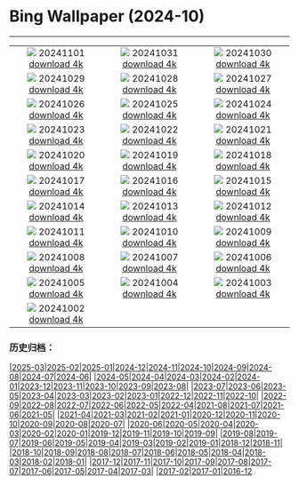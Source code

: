 # Bing Wallpaper (2024-10)
**************
| | | |
| :----: | :----: | :----: |
| ![](https://www.bing.com/th?id=OHR.VineyardsBlackForestFall_FR-FR4606412994_1920x1080.jpg) 20241101 [download 4k](https://www.bing.com/th?id=OHR.VineyardsBlackForestFall_FR-FR4606412994_UHD.jpg) | ![](https://www.bing.com/th?id=OHR.GargoyleParis_FR-FR6298643080_1920x1080.jpg) 20241031 [download 4k](https://www.bing.com/th?id=OHR.GargoyleParis_FR-FR6298643080_UHD.jpg) | ![](https://www.bing.com/th?id=OHR.HauntedEdinburgh_FR-FR5789637805_1920x1080.jpg) 20241030 [download 4k](https://www.bing.com/th?id=OHR.HauntedEdinburgh_FR-FR5789637805_UHD.jpg) |
| ![](https://www.bing.com/th?id=OHR.GreatOwl_FR-FR5138937408_1920x1080.jpg) 20241029 [download 4k](https://www.bing.com/th?id=OHR.GreatOwl_FR-FR5138937408_UHD.jpg) | ![](https://www.bing.com/th?id=OHR.PumpkinMist_FR-FR4008635206_1920x1080.jpg) 20241028 [download 4k](https://www.bing.com/th?id=OHR.PumpkinMist_FR-FR4008635206_UHD.jpg) | ![](https://www.bing.com/th?id=OHR.PolarBearHug_FR-FR4269390170_1920x1080.jpg) 20241027 [download 4k](https://www.bing.com/th?id=OHR.PolarBearHug_FR-FR4269390170_UHD.jpg) |
| ![](https://www.bing.com/th?id=OHR.DaylightOrsay_FR-FR6504936679_1920x1080.jpg) 20241026 [download 4k](https://www.bing.com/th?id=OHR.DaylightOrsay_FR-FR6504936679_UHD.jpg) | ![](https://www.bing.com/th?id=OHR.MontBlancMassif_FR-FR3086355782_1920x1080.jpg) 20241025 [download 4k](https://www.bing.com/th?id=OHR.MontBlancMassif_FR-FR3086355782_UHD.jpg) | ![](https://www.bing.com/th?id=OHR.BodieCalifornia_FR-FR2619483775_1920x1080.jpg) 20241024 [download 4k](https://www.bing.com/th?id=OHR.BodieCalifornia_FR-FR2619483775_UHD.jpg) |
| ![](https://www.bing.com/th?id=OHR.MadameSherriCastle_FR-FR1984816895_1920x1080.jpg) 20241023 [download 4k](https://www.bing.com/th?id=OHR.MadameSherriCastle_FR-FR1984816895_UHD.jpg) | ![](https://www.bing.com/th?id=OHR.MonsterDoor_FR-FR1619086814_1920x1080.jpg) 20241022 [download 4k](https://www.bing.com/th?id=OHR.MonsterDoor_FR-FR1619086814_UHD.jpg) | ![](https://www.bing.com/th?id=OHR.AutumnCypress_FR-FR1425004503_1920x1080.jpg) 20241021 [download 4k](https://www.bing.com/th?id=OHR.AutumnCypress_FR-FR1425004503_UHD.jpg) |
| ![](https://www.bing.com/th?id=OHR.NuitsChampagne_FR-FR1213854382_1920x1080.jpg) 20241020 [download 4k](https://www.bing.com/th?id=OHR.NuitsChampagne_FR-FR1213854382_UHD.jpg) | ![](https://www.bing.com/th?id=OHR.DenderaTemple_FR-FR5972566058_1920x1080.jpg) 20241019 [download 4k](https://www.bing.com/th?id=OHR.DenderaTemple_FR-FR5972566058_UHD.jpg) | ![](https://www.bing.com/th?id=OHR.CentralParkAutumn_FR-FR5749913554_1920x1080.jpg) 20241018 [download 4k](https://www.bing.com/th?id=OHR.CentralParkAutumn_FR-FR5749913554_UHD.jpg) |
| ![](https://www.bing.com/th?id=OHR.PitonFournaise_FR-FR7028055947_1920x1080.jpg) 20241017 [download 4k](https://www.bing.com/th?id=OHR.PitonFournaise_FR-FR7028055947_UHD.jpg) | ![](https://www.bing.com/th?id=OHR.FossilsDorset_FR-FR6425876617_1920x1080.jpg) 20241016 [download 4k](https://www.bing.com/th?id=OHR.FossilsDorset_FR-FR6425876617_UHD.jpg) | ![](https://www.bing.com/th?id=OHR.MaraMigration_FR-FR6009612679_1920x1080.jpg) 20241015 [download 4k](https://www.bing.com/th?id=OHR.MaraMigration_FR-FR6009612679_UHD.jpg) |
| ![](https://www.bing.com/th?id=OHR.MarigotBay_FR-FR5579307214_1920x1080.jpg) 20241014 [download 4k](https://www.bing.com/th?id=OHR.MarigotBay_FR-FR5579307214_UHD.jpg) | ![](https://www.bing.com/th?id=OHR.AlcazarSeville_FR-FR4993322229_1920x1080.jpg) 20241013 [download 4k](https://www.bing.com/th?id=OHR.AlcazarSeville_FR-FR4993322229_UHD.jpg) | ![](https://www.bing.com/th?id=OHR.QuebecDuck_FR-FR4323551846_1920x1080.jpg) 20241012 [download 4k](https://www.bing.com/th?id=OHR.QuebecDuck_FR-FR4323551846_UHD.jpg) |
| ![](https://www.bing.com/th?id=OHR.CelticColours_FR-FR3939645346_1920x1080.jpg) 20241011 [download 4k](https://www.bing.com/th?id=OHR.CelticColours_FR-FR3939645346_UHD.jpg) | ![](https://www.bing.com/th?id=OHR.SoranoItaly_FR-FR2493523171_1920x1080.jpg) 20241010 [download 4k](https://www.bing.com/th?id=OHR.SoranoItaly_FR-FR2493523171_UHD.jpg) | ![](https://www.bing.com/th?id=OHR.AspensColorado_FR-FR2017267378_1920x1080.jpg) 20241009 [download 4k](https://www.bing.com/th?id=OHR.AspensColorado_FR-FR2017267378_UHD.jpg) |
| ![](https://www.bing.com/th?id=OHR.MototiOctopus_FR-FR0598222042_1920x1080.jpg) 20241008 [download 4k](https://www.bing.com/th?id=OHR.MototiOctopus_FR-FR0598222042_UHD.jpg) | ![](https://www.bing.com/th?id=OHR.ElbePhilharmonic_FR-FR0231525332_1920x1080.jpg) 20241007 [download 4k](https://www.bing.com/th?id=OHR.ElbePhilharmonic_FR-FR0231525332_UHD.jpg) | ![](https://www.bing.com/th?id=OHR.CoyoteGulch_FR-FR9860829479_1920x1080.jpg) 20241006 [download 4k](https://www.bing.com/th?id=OHR.CoyoteGulch_FR-FR9860829479_UHD.jpg) |
| ![](https://www.bing.com/th?id=OHR.ElephantTeacher_FR-FR9412681522_1920x1080.jpg) 20241005 [download 4k](https://www.bing.com/th?id=OHR.ElephantTeacher_FR-FR9412681522_UHD.jpg) | ![](https://www.bing.com/th?id=OHR.EuropaMoon_FR-FR8860978550_1920x1080.jpg) 20241004 [download 4k](https://www.bing.com/th?id=OHR.EuropaMoon_FR-FR8860978550_UHD.jpg) | ![](https://www.bing.com/th?id=OHR.TajMahalReflection_FR-FR4211320657_1920x1080.jpg) 20241003 [download 4k](https://www.bing.com/th?id=OHR.TajMahalReflection_FR-FR4211320657_UHD.jpg) |
| ![](https://www.bing.com/th?id=OHR.WindRiverAlaska_FR-FR4031245371_1920x1080.jpg) 20241002 [download 4k](https://www.bing.com/th?id=OHR.WindRiverAlaska_FR-FR4031245371_UHD.jpg) |  |  |

### 历史归档：

|[2025-03](/2025-03/2025-03.md)|[2025-02](/2025-02/2025-02.md)|[2025-01](/2025-01/2025-01.md)|[2024-12](/2024-12/2024-12.md)|[2024-11](/2024-11/2024-11.md)|[2024-10](/2024-10/2024-10.md)|[2024-09](/2024-09/2024-09.md)|[2024-08](/2024-08/2024-08.md)|[2024-07](/2024-07/2024-07.md)|[2024-06](/2024-06/2024-06.md)|
|[2024-05](/2024-05/2024-05.md)|[2024-04](/2024-04/2024-04.md)|[2024-03](/2024-03/2024-03.md)|[2024-02](/2024-02/2024-02.md)|[2024-01](/2024-01/2024-01.md)|[2023-12](/2023-12/2023-12.md)|[2023-11](/2023-11/2023-11.md)|[2023-10](/2023-10/2023-10.md)|[2023-09](/2023-09/2023-09.md)|[2023-08](/2023-08/2023-08.md)|
|[2023-07](/2023-07/2023-07.md)|[2023-06](/2023-06/2023-06.md)|[2023-05](/2023-05/2023-05.md)|[2023-04](/2023-04/2023-04.md)|[2023-03](/2023-03/2023-03.md)|[2023-02](/2023-02/2023-02.md)|[2023-01](/2023-01/2023-01.md)|[2022-12](/2022-12/2022-12.md)|[2022-11](/2022-11/2022-11.md)|[2022-10](/2022-10/2022-10.md)|
|[2022-09](/2022-09/2022-09.md)|[2022-08](/2022-08/2022-08.md)|[2022-07](/2022-07/2022-07.md)|[2022-06](/2022-06/2022-06.md)|[2022-05](/2022-05/2022-05.md)|[2022-04](/2022-04/2022-04.md)|[2021-08](/2021-08/2021-08.md)|[2021-07](/2021-07/2021-07.md)|[2021-06](/2021-06/2021-06.md)|[2021-05](/2021-05/2021-05.md)|
|[2021-04](/2021-04/2021-04.md)|[2021-03](/2021-03/2021-03.md)|[2021-02](/2021-02/2021-02.md)|[2021-01](/2021-01/2021-01.md)|[2020-12](/2020-12/2020-12.md)|[2020-11](/2020-11/2020-11.md)|[2020-10](/2020-10/2020-10.md)|[2020-09](/2020-09/2020-09.md)|[2020-08](/2020-08/2020-08.md)|[2020-07](/2020-07/2020-07.md)|
|[2020-06](/2020-06/2020-06.md)|[2020-05](/2020-05/2020-05.md)|[2020-04](/2020-04/2020-04.md)|[2020-03](/2020-03/2020-03.md)|[2020-02](/2020-02/2020-02.md)|[2020-01](/2020-01/2020-01.md)|[2019-12](/2019-12/2019-12.md)|[2019-11](/2019-11/2019-11.md)|[2019-10](/2019-10/2019-10.md)|[2019-09](/2019-09/2019-09.md)|
|[2019-08](/2019-08/2019-08.md)|[2019-07](/2019-07/2019-07.md)|[2019-06](/2019-06/2019-06.md)|[2019-05](/2019-05/2019-05.md)|[2019-04](/2019-04/2019-04.md)|[2019-03](/2019-03/2019-03.md)|[2019-02](/2019-02/2019-02.md)|[2019-01](/2019-01/2019-01.md)|[2018-12](/2018-12/2018-12.md)|[2018-11](/2018-11/2018-11.md)|
|[2018-10](/2018-10/2018-10.md)|[2018-09](/2018-09/2018-09.md)|[2018-08](/2018-08/2018-08.md)|[2018-07](/2018-07/2018-07.md)|[2018-06](/2018-06/2018-06.md)|[2018-05](/2018-05/2018-05.md)|[2018-04](/2018-04/2018-04.md)|[2018-03](/2018-03/2018-03.md)|[2018-02](/2018-02/2018-02.md)|[2018-01](/2018-01/2018-01.md)|
|[2017-12](/2017-12/2017-12.md)|[2017-11](/2017-11/2017-11.md)|[2017-10](/2017-10/2017-10.md)|[2017-09](/2017-09/2017-09.md)|[2017-08](/2017-08/2017-08.md)|[2017-07](/2017-07/2017-07.md)|[2017-06](/2017-06/2017-06.md)|[2017-05](/2017-05/2017-05.md)|[2017-04](/2017-04/2017-04.md)|[2017-03](/2017-03/2017-03.md)|
|[2017-02](/2017-02/2017-02.md)|[2017-01](/2017-01/2017-01.md)|[2016-12](/2016-12/2016-12.md)